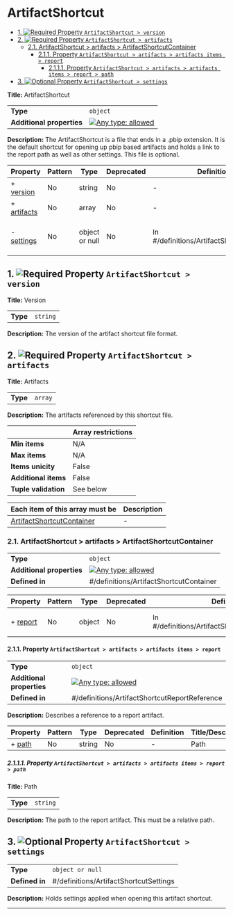 # ArtifactShortcut

- [1. ![Required](https://img.shields.io/badge/Required-blue) Property `ArtifactShortcut > version`](#version)
- [2. ![Required](https://img.shields.io/badge/Required-blue) Property `ArtifactShortcut > artifacts`](#artifacts)
  - [2.1. ArtifactShortcut > artifacts > ArtifactShortcutContainer](#autogenerated_heading_2)
    - [2.1.1. Property `ArtifactShortcut > artifacts > artifacts items > report`](#artifacts_items_report)
      - [2.1.1.1. Property `ArtifactShortcut > artifacts > artifacts items > report > path`](#artifacts_items_report_path)
- [3. ![Optional](https://img.shields.io/badge/Optional-yellow) Property `ArtifactShortcut > settings`](#settings)

**Title:** ArtifactShortcut

|                           |                                                                                                                                   |
| ------------------------- | --------------------------------------------------------------------------------------------------------------------------------- |
| **Type**                  | `object`                                                                                                                          |
| **Additional properties** | [![Any type: allowed](https://img.shields.io/badge/Any%20type-allowed-green)](# "Additional Properties of any type are allowed.") |

**Description:** The ArtifactShortcut is a file that ends in a .pbip extension. It is the default shortcut for opening up pbip based artifacts and holds a link to the report path as well as other settings. This file is optional.

| Property                   | Pattern | Type           | Deprecated | Definition                                | Title/Description                                           |
| -------------------------- | ------- | -------------- | ---------- | ----------------------------------------- | ----------------------------------------------------------- |
| + [version](#version )     | No      | string         | No         | -                                         | Version                                                     |
| + [artifacts](#artifacts ) | No      | array          | No         | -                                         | Artifacts                                                   |
| - [settings](#settings )   | No      | object or null | No         | In #/definitions/ArtifactShortcutSettings | Holds settings applied when opening this artifact shortcut. |

## <a name="version"></a>1. ![Required](https://img.shields.io/badge/Required-blue) Property `ArtifactShortcut > version`

**Title:** Version

|          |          |
| -------- | -------- |
| **Type** | `string` |

**Description:** The version of the artifact shortcut file format.

## <a name="artifacts"></a>2. ![Required](https://img.shields.io/badge/Required-blue) Property `ArtifactShortcut > artifacts`

**Title:** Artifacts

|          |         |
| -------- | ------- |
| **Type** | `array` |

**Description:** The artifacts referenced by this shortcut file.

|                      | Array restrictions |
| -------------------- | ------------------ |
| **Min items**        | N/A                |
| **Max items**        | N/A                |
| **Items unicity**    | False              |
| **Additional items** | False              |
| **Tuple validation** | See below          |

| Each item of this array must be               | Description |
| --------------------------------------------- | ----------- |
| [ArtifactShortcutContainer](#artifacts_items) | -           |

### <a name="autogenerated_heading_2"></a>2.1. ArtifactShortcut > artifacts > ArtifactShortcutContainer

|                           |                                                                                                                                   |
| ------------------------- | --------------------------------------------------------------------------------------------------------------------------------- |
| **Type**                  | `object`                                                                                                                          |
| **Additional properties** | [![Any type: allowed](https://img.shields.io/badge/Any%20type-allowed-green)](# "Additional Properties of any type are allowed.") |
| **Defined in**            | #/definitions/ArtifactShortcutContainer                                                                                           |

| Property                             | Pattern | Type   | Deprecated | Definition                                       | Title/Description                           |
| ------------------------------------ | ------- | ------ | ---------- | ------------------------------------------------ | ------------------------------------------- |
| + [report](#artifacts_items_report ) | No      | object | No         | In #/definitions/ArtifactShortcutReportReference | Describes a reference to a report artifact. |

#### <a name="artifacts_items_report"></a>2.1.1. Property `ArtifactShortcut > artifacts > artifacts items > report`

|                           |                                                                                                                                   |
| ------------------------- | --------------------------------------------------------------------------------------------------------------------------------- |
| **Type**                  | `object`                                                                                                                          |
| **Additional properties** | [![Any type: allowed](https://img.shields.io/badge/Any%20type-allowed-green)](# "Additional Properties of any type are allowed.") |
| **Defined in**            | #/definitions/ArtifactShortcutReportReference                                                                                     |

**Description:** Describes a reference to a report artifact.

| Property                                | Pattern | Type   | Deprecated | Definition | Title/Description |
| --------------------------------------- | ------- | ------ | ---------- | ---------- | ----------------- |
| + [path](#artifacts_items_report_path ) | No      | string | No         | -          | Path              |

##### <a name="artifacts_items_report_path"></a>2.1.1.1. Property `ArtifactShortcut > artifacts > artifacts items > report > path`

**Title:** Path

|          |          |
| -------- | -------- |
| **Type** | `string` |

**Description:** The path to the report artifact. This must be a relative path.

## <a name="settings"></a>3. ![Optional](https://img.shields.io/badge/Optional-yellow) Property `ArtifactShortcut > settings`

|                |                                        |
| -------------- | -------------------------------------- |
| **Type**       | `object or null`                       |
| **Defined in** | #/definitions/ArtifactShortcutSettings |

**Description:** Holds settings applied when opening this artifact shortcut.

----------------------------------------------------------------------------------------------------------------------------
